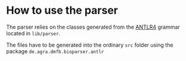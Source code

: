 
# How to use the parser 
The parser relies on the classes generated from the [ANTLR4](http://www.antlr.org)
grammar located in `lib/parser`. 

The files have to be generated into the ordinary `src`
folder using the package `de.agra.dmfb.bioparser.antlr`
